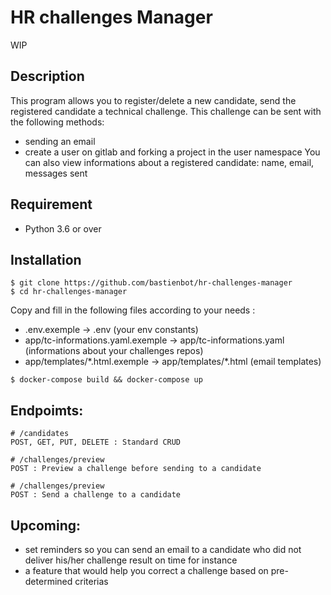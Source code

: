 # HR challenges Manager
WIP
## Description
This program allows you to register/delete a new candidate, send the registered candidate a technical challenge. This challenge can be sent with the following methods:
- sending an email
- create a user on gitlab and forking a project in the user namespace
You can also view informations about a registered candidate: name, email, messages sent

## Requirement
- Python 3.6 or over

## Installation
```
$ git clone https://github.com/bastienbot/hr-challenges-manager
$ cd hr-challenges-manager
```
Copy and fill in the following files according to your needs :
- .env.exemple -> .env (your env constants)
- app/tc-informations.yaml.exemple -> app/tc-informations.yaml (informations about your challenges repos)
- app/templates/\*.html.exemple -> app/templates/\*.html (email templates)
```
$ docker-compose build && docker-compose up
```

## Endpoimts:
  ```
  # /candidates
  POST, GET, PUT, DELETE : Standard CRUD

  # /challenges/preview
  POST : Preview a challenge before sending to a candidate

  # /challenges/preview
  POST : Send a challenge to a candidate
  ```

## Upcoming:
- set reminders so you can send an email to a candidate who did not deliver his/her challenge result on time for instance
- a feature that would help you correct a challenge based on pre-determined criterias